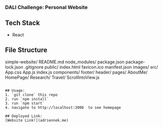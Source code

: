 ### DALI Challenge: Personal Website

## Tech Stack
- React

## File Structure
simple-website/
  README.md
  node_modules/
  package.json
  package-lock.json
  .gitignore
  public/
    index.html
    favicon.ico
    manifest.json
    images/
  src/
    App.css
    App.js
    index.js
    components/
      footer/
      header/
      pages/
        AboutMe/
        HomePage/
        Research/
        Travel/
      ScrollIntoView.js
```

## Usage:
1. `git clone` this repo
2. run `npm install`
3. run `npm start` 
4. navigate to http://localhost:3000  to see homepage

## Deployed Link:
[Website Link!](adriennek.me)
